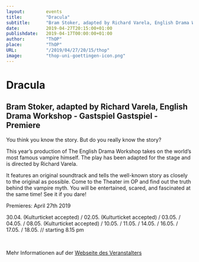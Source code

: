```yaml
---
layout:        events
title:         "Dracula"
subtitle:      "Bram Stoker, adapted by Richard Varela, English Drama Workshop - Gastspiel            Gastspiel - Premiere"
date:          2019-04-27T20:15:00+01:00
publishdate:   2019-04-17T00:00:00+01:00
author:        "ThOP"
place:         "ThOP"
URL:           "/2019/04/27/20/15/thop"
image:         "thop-uni-goettingen-icon.png"
---
```


Dracula
===========

Bram Stoker, adapted by Richard Varela, English Drama Workshop - Gastspiel            Gastspiel - Premiere
-----------





You think you know the story. But do you really know the story? 

This year’s production of The English Drama Workshop takes on the world’s most famous vampire himself. The play has been adapted for the stage and is directed by Richard Varela. 

It features an original soundtrack and tells the well-known story as closely to the original as possible. Come to the Theater im OP and find out the truth behind the vampire myth. You will be entertained, scared, and fascinated at the same time! See it if you dare!

Premieres: April 27th 2019

30.04. (Kulturticket accepted) / 02.05. (Kulturticket accepted) / 03.05. / 04.05. / 08.05. (Kulturticket accepted) / 10.05. / 11.05. / 14.05. / 16.05. / 17.05. / 18.05. // starting 8.15 pm





 



Mehr Informationen auf der [Webseite des Veranstalters](http://www.thop.uni-goettingen.de/http://www.thop.uni-goettingen.de/sommer2019/201905-dracula-edw.php)
